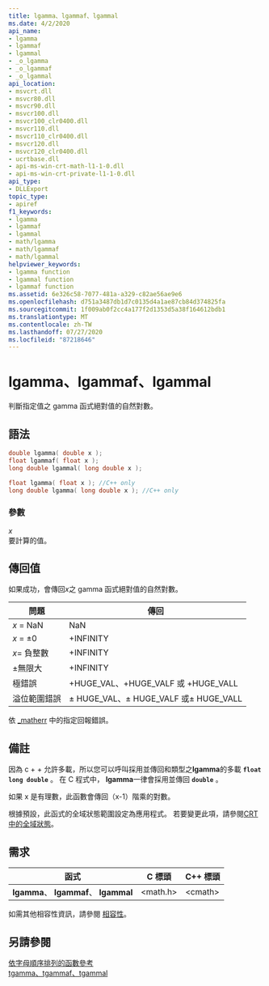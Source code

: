 ```yaml
---
title: lgamma、lgammaf、lgammal
ms.date: 4/2/2020
api_name:
- lgamma
- lgammaf
- lgammal
- _o_lgamma
- _o_lgammaf
- _o_lgammal
api_location:
- msvcrt.dll
- msvcr80.dll
- msvcr90.dll
- msvcr100.dll
- msvcr100_clr0400.dll
- msvcr110.dll
- msvcr110_clr0400.dll
- msvcr120.dll
- msvcr120_clr0400.dll
- ucrtbase.dll
- api-ms-win-crt-math-l1-1-0.dll
- api-ms-win-crt-private-l1-1-0.dll
api_type:
- DLLExport
topic_type:
- apiref
f1_keywords:
- lgamma
- lgammaf
- lgammal
- math/lgamma
- math/lgammaf
- math/lgammal
helpviewer_keywords:
- lgamma function
- lgammal function
- lgammaf function
ms.assetid: 6e326c58-7077-481a-a329-c82ae56ae9e6
ms.openlocfilehash: d751a3487db1d7c0135d4a1ae87cb84d374825fa
ms.sourcegitcommit: 1f009ab0f2cc4a177f2d1353d5a38f164612bdb1
ms.translationtype: MT
ms.contentlocale: zh-TW
ms.lasthandoff: 07/27/2020
ms.locfileid: "87218646"
---
```

# <a name="lgamma-lgammaf-lgammal"></a>lgamma、lgammaf、lgammal

判斷指定值之 gamma 函式絕對值的自然對數。

## <a name="syntax"></a>語法

```C
double lgamma( double x );
float lgammaf( float x );
long double lgammal( long double x );
```

```cpp
float lgamma( float x ); //C++ only
long double lgamma( long double x ); //C++ only
```

### <a name="parameters"></a>參數

*x*<br/>
要計算的值。

## <a name="return-value"></a>傳回值

如果成功，會傳回*x*之 gamma 函式絕對值的自然對數。

|問題|傳回|
|-----------|------------|
|*x* = NaN|NaN|
|*x* = ±0|+INFINITY|
|*x*= 負整數|+INFINITY|
|±無限大|+INFINITY|
|極錯誤|+HUGE_VAL、+HUGE_VALF 或 +HUGE_VALL|
|溢位範圍錯誤|± HUGE_VAL、± HUGE_VALF 或± HUGE_VALL|

依 [_matherr](matherr.md) 中的指定回報錯誤。

## <a name="remarks"></a>備註

因為 c + + 允許多載，所以您可以呼叫採用並傳回和類型之**lgamma**的多載 **`float`** **`long double`** 。 在 C 程式中， **lgamma**一律會採用並傳回 **`double`** 。

如果 x 是有理數，此函數會傳回（x-1）階乘的對數。

根據預設，此函式的全域狀態範圍設定為應用程式。 若要變更此項，請參閱[CRT 中的全域狀態](../global-state.md)。

## <a name="requirements"></a>需求

|函式|C 標頭|C++ 標頭|
|--------------|--------------|------------------|
|**lgamma**、 **lgammaf**、 **lgammal**|\<math.h>|\<cmath>|

如需其他相容性資訊，請參閱 [相容性](../../c-runtime-library/compatibility.md)。

## <a name="see-also"></a>另請參閱

[依字母順序排列的函數參考](crt-alphabetical-function-reference.md)<br/>
[tgamma、tgammaf、tgammal](tgamma-tgammaf-tgammal.md)<br/>
